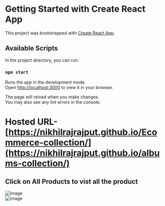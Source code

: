 # Getting Started with Create React App

This project was bootstrapped with [Create React App](https://github.com/facebook/create-react-app).

## Available Scripts

In the project directory, you can run:

### `npm start`

Runs the app in the development mode.\
Open [http://localhost:3000](http://localhost:3000) to view it in your browser.

The page will reload when you make changes.\
You may also see any lint errors in the console.

# Hosted URL- [https://nikhilrajrajput.github.io/Ecommerce-collection/](https://nikhilrajrajput.github.io/albums-collection/)

## Click on All Products to vist all the product

![image](https://github.com/user-attachments/assets/3e9157e9-c063-4723-a6d1-4179119ceb51)<br>
![image](https://github.com/user-attachments/assets/383a8dd3-89bd-4b4a-a5c3-d3e85377a1ec)

